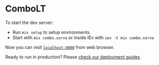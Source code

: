 # ComboLT

To start the dev server:

- Run `mix setup` to setup environments.
- Start with `mix combo.serve` or inside IEx with `iex -S mix combo.serve`

Now you can visit [`localhost:4000`](http://localhost:4000) from web browser.

Ready to run in production? Please [check our deployment guides](https://hexdocs.pm/combo/deployment.html).
